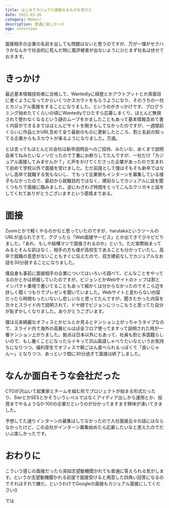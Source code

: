 ```yaml
---
title: はじめてカジュアル面接なるものを受けた
date: 2021-03-26
category: Memoir
description: 普通に楽しかった
ogp: interview
---
```


面接相手の企業の名前を出しても問題はないと思うのですが、万が一僕がセクハラかなんかで社会的に死んだ時に風評被害が出ないようにひとまず社名は伏せておきます。

# きっかけ
最近基本情報技術者に合格して、Wantedlyに経歴とかアウトプットとか真面目に書くようになってからいくつかスカウトをもらうようになり、そのうちの一社とカジュアル面接をすることになりました。というのがきっかけです。プログラミング始めたてくらいの頃にWantedlyでひたすら応募しまくり、ほとんど無視されて使わなくなるという謎のムーブをかましたこともあって基本情報含めて書く内容ができるまではほとんどサイトを開きもしてなかったのですが、一週間前くらいに作品とかURL含めて全て最新のものに更新したところ、割と名前の知ってる企業からもスカウトが来るようになりました。万歳。

とは言ってもほとんどの会社は新卒説明会へのご招待、みたいな、あくまで説明会来てねみたいなノリだったので丁重にお断りしてたんですが、一社だけ「カジュアル面接してみませんか？」と声をかけてくださった企業があったので生まれて初めて学校以外で面接を受けました。ただ前提として僕はそもそも新卒ではないし高卒で就職する気もないし、でもって企業側もインターンを募集している様子もなかったので、最初から就職目的ではなく、建前なしでカジュアルに話を聞くつもりで面接に臨みました。逆にわざわざ時間をとってこんなクソガキと話をしてくれてありがとうございますという感情まである。

# 面接
Zoomとかで軽くやるのかなと思っていたのですが、harutakaというツールのURLが送られてきて、ググったら「Web面接サービス」とか出てきて少々ビビりました。「あれ、もしや結構マジで面接されるのか」という。ただ実際始まってみるとそんな訳はなく、相手の方も僕が高校生であることも分かっていたし、高卒で就職の意思がないこともすぐに伝えたので、双方建前なしでカジュアルなお話を30分弱することになりました。

僕自身も事前に面接相手の企業についてはいろいろ調べて、どんなことをやってるのかとかは把握していたのですが、ビジョンとかWebサイトのトップは割とインパクト重視で書いてることもあって細かくは分からなかったのでそこら辺を詳しく聞くつもりでプレゼンを聞いていました。Webサイトと変わらない内容だったら時間もったいないし悲しいなと思ってたんですが、聞きたかった内容を次々とスライド内で説明されて、ドヤ顔でビジョンにつっこもうと思ってた自分が恥ずかしくなりました。ありがとうございます。

僕は元来綺麗なオフィスとかビルとか見るとテンション上がっちゃうタイプなので、スライド内で海外の高層ビルほぼ全フロア使ってますって説明された時が一番テンション上がりました。拠点は日本以外にもあって、社員も割と多国籍らしいので、もし働くことになったらイキって沢山英語しゃべりたいなというお気持ちになりつつ、福利厚生でオフィスで朝ごはん食べられるっぽくて「良いじゃん〜」となりつつ、あっという間に30分過ぎて面接は終了しました。

# なんか面白そうな会社だった
CTOが沢山いて起業家とチームを組む形でプロジェクトが始まる形式だったり、SierとかSESとかそういうレベルではなくアイディア出しから運用とか、投資までやるような0-100の企業だというのが分かってますます興味が湧いてきました。

予想してた通りインターンの募集はしてなかったので入社面接云々の話にはならなかったけど、この会社がインターン募集始めたら応募したいなと思えたのでだいぶ楽しかったです。

# おわりに
こういう感じの面接だったら突如志望動機聞かれても普通に答えられる気がします。というか志望動機聞かれる前提で面接受けると用意した四角い回答になるのでそれはそれで嫌だ。というわけでGoogleの面接もカジュアル面接にしてください()

では
